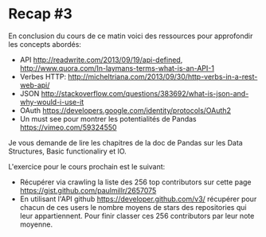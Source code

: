 # Recap #3

En conclusion du cours de ce matin voici des ressources pour approfondir les concepts abordés:
- API http://readwrite.com/2013/09/19/api-defined, http://www.quora.com/In-laymans-terms-what-is-an-API-1
- Verbes HTTP: http://micheltriana.com/2013/09/30/http-verbs-in-a-rest-web-api/
- JSON http://stackoverflow.com/questions/383692/what-is-json-and-why-would-i-use-it﻿
- OAuth https://developers.google.com/identity/protocols/OAuth2
- Un must see pour montrer les potentialités de Pandas https://vimeo.com/59324550

Je vous demande de lire les chapitres de la doc de Pandas sur les Data Structures, Basic functionaliry et IO.

L'exercice pour le cours prochain est le suivant:
- Récupérer via crawling la liste des 256 top contributors sur cette page https://gist.github.com/paulmillr/2657075
- En utilisant l'API github https://developer.github.com/v3/ récupérer pour chacun de ces users le nombre moyens de stars des repositories qui leur appartiennent. Pour finir classer ces 256 contributors par leur note moyenne.﻿
